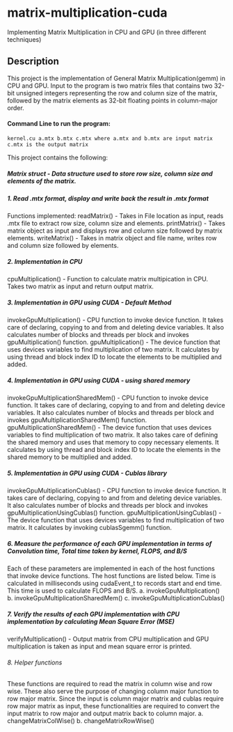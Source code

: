 # matrix-multiplication-cuda
Implementing Matrix Multiplication in CPU and GPU (in three different techniques)

## Description
This project is the implementation of General Matrix Multiplication(gemm) in CPU and GPU. Input to the program is two matrix files that contains two 32-bit unsigned integers representing the row and column size of the matrix, followed by the matrix elements as 32-bit floating points in column-major order.
#### Command Line to run the program: 
`
kernel.cu a.mtx b.mtx c.mtx
where a.mtx and b.mtx are input matrix
      c.mtx is the output matrix
`

This project contains the following:
##### Matrix struct - Data structure used to store row size, column size and elements of the matrix.
##### 1. Read .mtx format, display and write back the result in .mtx format
Functions implemented: 
readMatrix() - Takes in File location as input, reads .mtx file to extract row size, column size and elements.
printMatrix() - Takes matrix object as input and displays row and column size followed by matrix elements.
writeMatrix() - Takes in matrix object and file name, writes row and column size followed by elements.

##### 2. Implementation in CPU
cpuMultiplication() - Function to calculate matrix multipication in CPU. Takes two matrix as input and return output matrix.

##### 3. Implementation in GPU using CUDA - Default Method
invokeGpuMultiplication() - CPU function to invoke device function. It takes care of declaring, copying to and from and deleting device variables. It also calculates number of blocks and threads per block and invokes gpuMultiplication() function.
gpuMultiplication() - The device function that uses devices variables to find multiplication of two matrix. It calculates by using thread and block index ID to locate the elements to be multiplied and added.

##### 4. Implementation in GPU using CUDA - using shared memory
invokeGpuMultiplicationSharedMem() - CPU function to invoke device function. It takes care of declaring, copying to and from and deleting device variables. It also calculates number of blocks and threads per block and invokes gpuMultiplicationSharedMem() function.
gpuMultiplicationSharedMem() - The device function that uses devices variables to find multiplication of two matrix. It also takes care of defining the shared memory and uses that memory to copy necessary elements. It calculates by using thread and block index ID to locate the elements in the shared memory to be multiplied and added.

##### 5. Implementation in GPU using CUDA - Cublas library
invokeGpuMultiplicationCublas() - CPU function to invoke device function. It takes care of declaring, copying to and from and deleting device variables. It also calculates number of blocks and threads per block and invokes gpuMultiplicationUsingCublas() function.
gpuMultiplicationUsingCublas() - The device function that uses devices variables to find multiplication of two matrix. It calculates by invoking cublasSgemm() function.

##### 6. Measure the performance of each GPU implementation in terms of Convolution time, Total time taken by kernel, FLOPS, and B/S
Each of these parameters are implemented in each of the host functions that invoke device functions. The host functions are listed below. Time is calculated in milliseconds using cudaEvent_t to records start and end time. This time is used to calculate FLOPS and B/S.
a. invokeGpuMultiplication()
b. invokeGpuMultiplicationSharedMem()
c. invokeGpuMultiplicationCublas()

##### 7. Verify the results of each GPU implementation with CPU implementation by calculating Mean Square Error (MSE)
verifyMultiplication() - Output matrix from CPU multiplication and GPU multiplication is taken as input and mean square error is printed.

###### 8. Helper functions
These functions are required to read the matrix in column wise and row wise. These also serve the purpose of changing column major function to row major matrix. Since the input is column major matrix and cublas require row major matrix as input, these functionalities are required to convert the input matrix to row major and output matrix back to column major.
a. changeMatrixColWise()
b. changeMatrixRowWise() 
